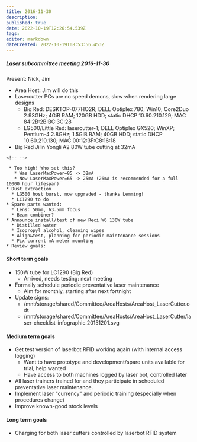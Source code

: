 ```yaml
---
title: 2016-11-30
description: 
published: true
date: 2022-10-19T12:26:54.539Z
tags: 
editor: markdown
dateCreated: 2022-10-19T08:53:56.453Z
---
```


##### Laser subcommittee meeting 2016-11-30

Present: Nick, Jim

-   Area Host: Jim will do this
-   Lasercutter PCs are no speed demons, slow when rendering large designs
    -   Big Red: DESKTOP-077HO2R; DELL Optiplex 780; Win10; Core2Duo 2.93GHz; 4GiB RAM; 120GB HDD; static DHCP 10.60.210.129; MAC 84:2B:2B:BC:3C:28
    -   LG500/Little Red: lasercutter-1; DELL Optiplex GX520; WinXP; Pentium-4 2.8GHz; 1.5GiB RAM; 40GB HDD; static DHCP 10.60.210.130; MAC 00:12:3F:C8:16:18
-   Big Red Jilin Yongli A2 80W tube cutting at 32mA

```{=html}
<!-- -->
```
     * Too high! Who set this?
       * Was LaserMaxPower=85 -> 32mA
       * Now LaserMaxPower=65 -> 25mA (26mA is recommended for a full 10000 hour lifespan)
    * Dust extraction
      * LG500 host burst, now upgraded - thanks Lemming!
      * LC1290 to do
    * Spare parts wanted:
      * Lens: 50mm, 63.5mm focus
      * Beam combiner?
    * Announce install/test of new Reci W6 130W tube
      * Distilled water
      * Isopropyl alcohol, cleaning wipes
      * Align&test, planning for periodic maintenance sessions
      * Fix current mA meter mounting
    * Review goals:

#### Short term goals

-   150W tube for LC1290 (Big Red)
    -   Arrived, needs testing: next meeting
-   Formally schedule periodic preventative laser maintenance
    -   Aim for monthly, starting after next fortnight
-   Update signs:
    -   /mnt/storage/shared/Committee/AreaHosts/AreaHost_LaserCutter.odt
    -   /mnt/storage/shared/Committee/AreaHosts/AreaHost_LaserCutter/laser-checklist-infographic.20151201.svg

#### Medium term goals

-   Get test version of laserbot RFID working again (with internal access logging)
    -   Want to have prototype and development/spare units available for trial, help wanted
    -   Have access to both machines logged by laser bot, controlled later
-   All laser trainers trained for and they participate in scheduled preventative laser maintenance.
-   Implement laser "currency" and periodic training (especially when procedures change)
-   Improve known-good stock levels

#### Long term goals

-   Charging for both laser cutters controlled by laserbot RFID system
